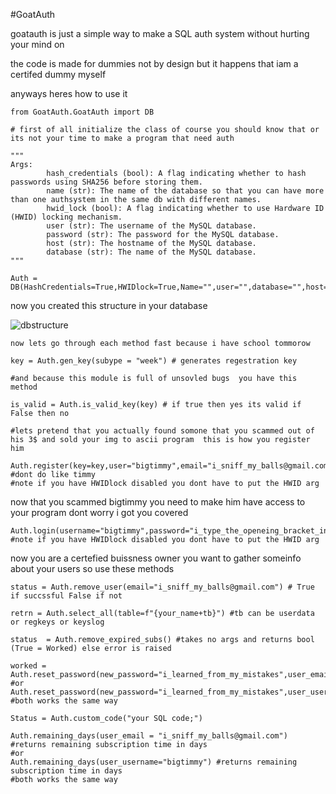 #GoatAuth

goatauth is just a simple way to make a SQL auth system without hurting your mind on

the code is made for dummies not by design but it happens that iam a certifed dummy myself

anyways heres how to use it

```
from GoatAuth.GoatAuth import DB

# first of all initialize the class of course you should know that or its not your time to make a program that need auth

"""
Args:
        hash_credentials (bool): A flag indicating whether to hash passwords using SHA256 before storing them.
        name (str): The name of the database so that you can have more than one authsystem in the same db with different names.
        hwid_lock (bool): A flag indicating whether to use Hardware ID (HWID) locking mechanism.
        user (str): The username of the MySQL database.
        password (str): The password for the MySQL database.
        host (str): The hostname of the MySQL database.
        database (str): The name of the MySQL database.
"""

Auth = DB(HashCredentials=True,HWIDlock=True,Name="",user="",database="",host="",password='')

```
now you created this structure in your database 

![dbstructure](https://user-images.githubusercontent.com/113275720/221686970-7fb60536-d572-438e-b99e-eefa8a2ab24e.png)

```
now lets go through each method fast because i have school tommorow

key = Auth.gen_key(subype = "week") # generates regestration key 

#and because this module is full of unsovled bugs  you have this method 

is_valid = Auth.is_valid_key(key) # if true then yes its valid if False then no

#lets pretend that you actually found somone that you scammed out of his 3$ and sold your img to ascii program  this is how you register him

Auth.register(key=key,user="bigtimmy",email="i_sniff_my_balls@gmail.com",password="i_type_the_openeing_bracket_in_a_second_line",HWID="timmysHWID") #dont do like timmy 
#note if you have HWIDlock disabled you dont have to put the HWID arg
```
now that you scammed bigtimmy you need to make him have access to your program dont worry i got you covered

```
Auth.login(username="bigtimmy",password="i_type_the_openeing_bracket_in_a_second_line",HWID="timmysHWID") 
#note if you have HWIDlock disabled you dont have to put the HWID arg
```

now you are a certefied buissness owner you want to gather someinfo about your users so use these methods

```
status = Auth.remove_user(email="i_sniff_my_balls@gmail.com") # True if succssful False if not

retrn = Auth.select_all(table=f"{your_name+tb}") #tb can be userdata or regkeys or keyslog

status  = Auth.remove_expired_subs() #takes no args and returns bool (True = Worked) else error is raised

worked = Auth.reset_password(new_password="i_learned_from_my_mistakes",user_email="i_sniff_my_balls@gmail.com") 
#or 
Auth.reset_password(new_password="i_learned_from_my_mistakes",user_username="bigtimmy")
#both works the same way

Status = Auth.custom_code("your SQL code;")

Auth.remaining_days(user_email = "i_sniff_my_balls@gmail.com") #returns remaining subscription time in days
#or 
Auth.remaining_days(user_username="bigtimmy") #returns remaining subscription time in days
#both works the same way

```



